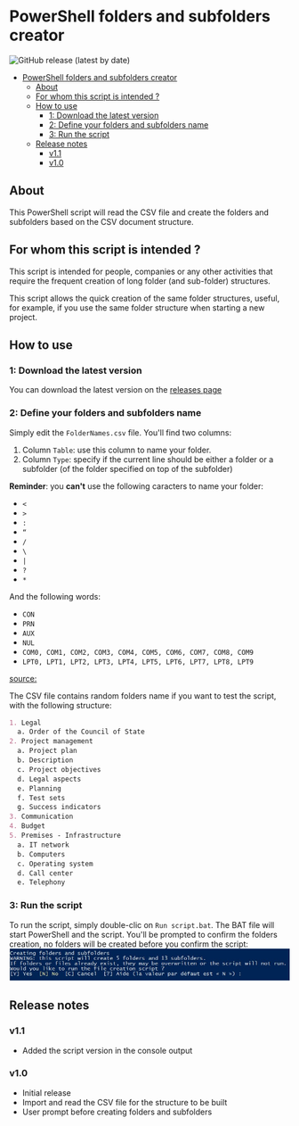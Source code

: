 # PowerShell folders and subfolders creator

![GitHub release (latest by date)](https://img.shields.io/github/v/release/Liozon/powershell-folders-and-subfolders-creator?color=success&display_name=tag&label=Latest%20version&logo=GitHub)

- [PowerShell folders and subfolders creator](#powershell-folders-and-subfolders-creator)
  - [About](#about)
  - [For whom this script is intended ?](#for-whom-this-script-is-intended-)
  - [How to use](#how-to-use)
    - [1: Download the latest version](#1-download-the-latest-version)
    - [2: Define your folders and subfolders name](#2-define-your-folders-and-subfolders-name)
    - [3: Run the script](#3-run-the-script)
  - [Release notes](#release-notes)
    - [v1.1](#v11)
    - [v1.0](#v10)

## About

This PowerShell script will read the CSV file and create the folders and subfolders based on the CSV document structure.

## For whom this script is intended ?

This script is intended for people, companies or any other activities that require the frequent creation of long folder (and sub-folder) structures.

This script allows the quick creation of the same folder structures, useful, for example, if you use the same folder structure when starting a new project.

## How to use

### 1: Download the latest version

You can download the latest version on the [releases page](https://github.com/Liozon/powershell-folders-and-subfolders-creator/releases "Releases page")

### 2: Define your folders and subfolders name

Simply edit the `FolderNames.csv` file. You'll find two columns:

1. Column `Table`: use this column to name your folder.
2. Column `Type`: specify if the current line should be either a folder or a subfolder (of the folder specified on top of the subfolder)

**Reminder**: you **can't** use the following caracters to name your folder:

- `<`
- `>`
- `:`
- `“`
- `/`
- `\`
- `|`
- `?`
- `*`

And the following words:

- `CON`
- `PRN`
- `AUX`
- `NUL`
- `COM0, COM1, COM2, COM3, COM4, COM5, COM6, COM7, COM8, COM9`
- `LPT0, LPT1, LPT2, LPT3, LPT4, LPT5, LPT6, LPT7, LPT8, LPT9`

[source:](https://learn.microsoft.com/fr-fr/windows/win32/fileio/naming-a-file#file-and-directory-names "Source")

The CSV file contains random folders name if you want to test the script, with the following structure:

```markdown
1. Legal
  a. Order of the Council of State
2. Project management
  a. Project plan
  b. Description
  c. Project objectives
  d. Legal aspects
  e. Planning
  f. Test sets
  g. Success indicators
3. Communication
4. Budget
5. Premises - Infrastructure
  a. IT network
  b. Computers
  c. Operating system
  d. Call center
  e. Telephony
```

### 3: Run the script

To run the script, simply double-clic on `Run script.bat`. The BAT file will start PowerShell and the script.
You'll be prompted to confirm the folders creation, no folders will be created before you confirm the script:
![Prompt](./Images/Confirm%20prompt.jpg "Prompt")

## Release notes

### v1.1

- Added the script version in the console output

### v1.0

- Initial release
- Import and read the CSV file for the structure to be built
- User prompt before creating folders and subfolders
